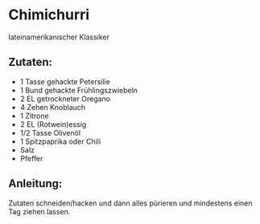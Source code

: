 Chimichurri
===
lateinamerikanischer Klassiker

Zutaten:
---
- 1 Tasse gehackte Petersilie
- 1 Bund gehackte Frühlingszwiebeln
- 2 EL getrockneter Oregano
- 4 Zehen Knoblauch
- 1  Zitrone
- 2 EL (Rotwein)essig
- 1/2 Tasse Olivenöl
- 1  Spitzpaprika oder Chili
-   Salz
-   Pfeffer

Anleitung:
---
Zutaten schneiden/hacken und dann alles pürieren und mindestens einen Tag ziehen lassen.